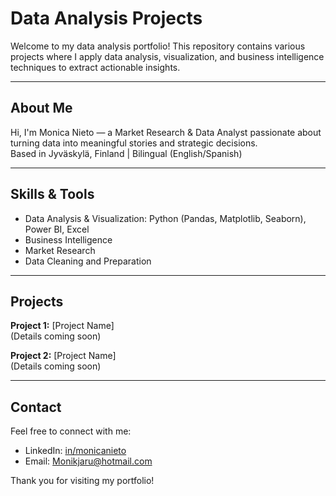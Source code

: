 # Data Analysis Projects

Welcome to my data analysis portfolio! This repository contains various projects where I apply data analysis, visualization, and business intelligence techniques to extract actionable insights.

---

## About Me

Hi, I'm Monica Nieto — a Market Research & Data Analyst passionate about turning data into meaningful stories and strategic decisions.  
Based in Jyväskylä, Finland | Bilingual (English/Spanish)

---

## Skills & Tools

- Data Analysis & Visualization: Python (Pandas, Matplotlib, Seaborn), Power BI, Excel  
- Business Intelligence  
- Market Research  
- Data Cleaning and Preparation  

---

## Projects

**Project 1:** [Project Name]  
(Details coming soon)

**Project 2:** [Project Name]  
(Details coming soon)

---

## Contact

Feel free to connect with me:

- LinkedIn: [in/monicanieto](https://www.linkedin.com/in/monicanieto)  
- Email: Monikjaru@hotmail.com  

Thank you for visiting my portfolio!


